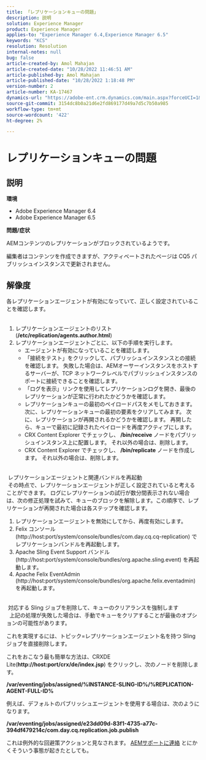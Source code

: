 ```yaml
---
title: 「レプリケーションキューの問題」
description: 説明
solution: Experience Manager
product: Experience Manager
applies-to: "Experience Manager 6.4,Experience Manager 6.5"
keywords: "KCS"
resolution: Resolution
internal-notes: null
bug: false
article-created-by: Amol Mahajan
article-created-date: "10/28/2022 11:46:51 AM"
article-published-by: Amol Mahajan
article-published-date: "10/28/2022 1:18:48 PM"
version-number: 2
article-number: KA-17467
dynamics-url: "https://adobe-ent.crm.dynamics.com/main.aspx?forceUCI=1&pagetype=entityrecord&etn=knowledgearticle&id=19389032-b656-ed11-bba2-6045bd006c82"
source-git-commit: 3154dc8b0a21d6e2fd869177d49a7d5c7b50a985
workflow-type: tm+mt
source-wordcount: '422'
ht-degree: 2%

---
```


# レプリケーションキューの問題

## 説明

<b>環境</b>
- Adobe Experience Manager 6.4
- Adobe Experience Manager 6.5


<b>問題/症状</b>

AEMコンテンツのレプリケーションがブロックされているようです。

編集者はコンテンツを作成できますが、アクティベートされたページは CQ5 パブリッシュインスタンスで更新されません。


## 解像度

各レプリケーションエージェントが有効になっていて、正しく設定されていることを確認します。<br> 
1. レプリケーションエージェントのリスト (<b>/etc/replication/agents.author.html</b>)
2. レプリケーションエージェントごとに、以下の手順を実行します。
   - エージェントが有効になっていることを確認します。
   - 「接続をテスト」をクリックして、パブリッシュインスタンスとの接続を確認します。 失敗した場合は、AEMオーサーインスタンスをホストするサーバーが、TCP ネットワークレベルでパブリッシュインスタンスのポートに接続できることを確認します。
   - 「ログを表示」リンクを使用してレプリケーションログを開き、最後のレプリケーションが正常に行われたかどうかを確認します。
   - レプリケーションキューの最初のペイロードパスをメモしておきます。 次に、レプリケーションキューの最初の要素をクリアしてみます。 次に、レプリケーションが再開されるかどうかを確認します。 再開したら、キューで最初に記録されたペイロードを再度アクティブにします。
   - CRX Content Explorer でチェックし、 <b>/bin/receive</b> ノードをパブリッシュインスタンス上に配置します。 それ以外の場合は、削除します。
   - CRX Content Explorer でチェックし、 <b>/bin/replicate</b> ノードを作成します。 それ以外の場合は、削除します。

<br> レプリケーションエージェントと関連バンドルを再起動<br> その時点で、レプリケーションエージェントが正しく設定されていると考えることができます。 ログにレプリケーションの試行が数分間表示されない場合は、次の修正処理を試みて、キューのブロックを解除します。この順序で、レプリケーションが再開された場合は各ステップを確認します。


1. レプリケーションエージェントを無効にしてから、再度有効にします。
2. Felix コンソール (http://host:port/system/console/bundles/com.day.cq.cq-replication) でレプリケーションバンドルを再起動します。
3. Apache Sling Event Support バンドル (http://host:port/system/console/bundles/org.apache.sling.event) を再起動します。
4. Apache Felix EventAdmin (http://host:port/system/console/bundles/org.apache.felix.eventadmin) を再起動します。

<br> 対応する Sling ジョブを削除して、キューのクリアランスを強制します<br> 
上記の処理が失敗した場合は、手動でキューをクリアすることが最後のオプションの可能性があります。

これを実現するには、トピック=レプリケーションエージェント名を持つ Sling ジョブを直接削除します。

これをおこなう最も簡単な方法は、CRXDE Lite(<b>http://host:port/crx/de/index.jsp</b>) をクリックし、次のノードを削除します。

<b>/var/eventing/jobs/assigned/%INSTANCE-SLING-ID%/%REPLICATION-AGENT-FULL-ID%</b>

例えば、デフォルトのパブリッシュエージェントを使用する場合は、次のようになります。

<b>/var/eventing/jobs/assigned/e23dd09d-83f1-4735-a77c-394df479214c/com.day.cq.replication.job.publish</b>

これは例外的な回避策アクションと見なされます。 [AEMサポートに連絡](https://helpx.adobe.com/jp/marketing-cloud/contact-support.html) とにかくそういう事態が起きたとしても。
